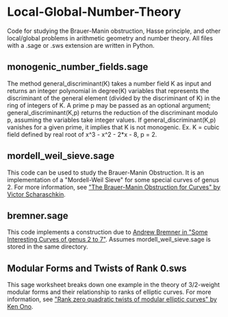 # Local-Global-Number-Theory
Code for studying the Brauer-Manin obstruction, Hasse principle, and other local/global problems in arithmetic geometry and number theory.  All files with a .sage or .sws extension are written in Python.

## monogenic_number_fields.sage
The method general_discriminant(K) takes a number field K as input and returns an integer polynomial in degree(K) variables that represents the discriminant of the general element (divided by the discriminant of K) in the ring of integers of K.  A prime p may be passed as an optional argument; general_discriminant(K,p) returns the reduction of the discriminant modulo p, assuming the variables take integer values.  If general_discriminant(K,p) vanishes for a given prime, it implies that K is not monogenic.  Ex.  K = cubic field defined by real root of x^3 - x^2 - 2*x - 8, p = 2.  

## mordell_weil_sieve.sage
This code can be used to study the Brauer-Manin Obstruction.  It is an implementation of a "Mordell-Weil Sieve" for some special curves of genus 2.  For more information, see <a href="http://jmilne.org/math/Students/b.pdf">"The Brauer-Manin Obstruction for Curves" by Victor Scharaschkin</a>.

## bremner.sage
This code implements a construction due to <a href="http://www.sciencedirect.com/science/article/pii/S0022314X97921892">Andrew Bremner in "Some Interesting Curves of genus 2 to 7"</a>.  Assumes mordell_weil_sieve.sage is stored in the same directory.

## Modular Forms and Twists of Rank 0.sws
This sage worksheet breaks down one example in the theory of 3/2-weight modular forms and their relationship to ranks of elliptic curves.  For more information, see <a href=http://www.mathcs.emory.edu/~ono/publications-cv/pdfs/014.pdf>"Rank zero quadratic twists of modular elliptic curves" by Ken Ono</a>.  
